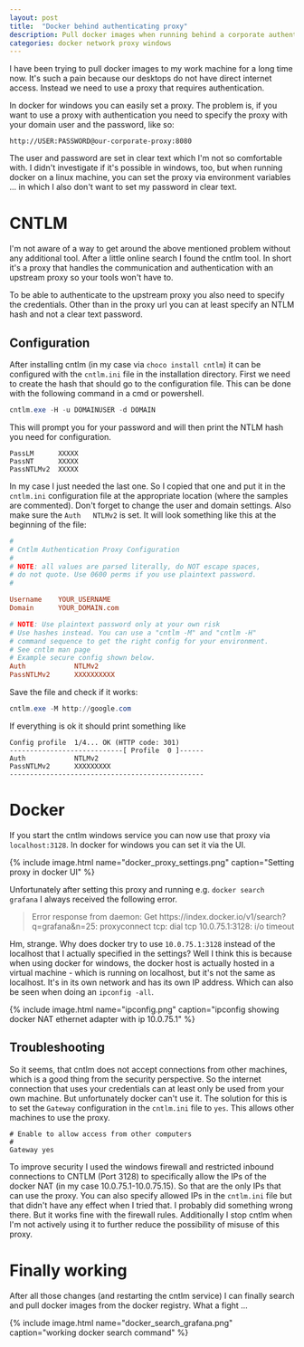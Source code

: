 ```yaml
---
layout: post
title:  "Docker behind authenticating proxy"
description: Pull docker images when running behind a corporate authenticating proxy with docker for windows.
categories: docker network proxy windows
---
```


I have been trying to pull docker images to my work machine for a long time now. It's such a pain because our desktops do not have direct internet access. Instead we need to use a proxy that requires authentication.

In docker for windows you can easily set a proxy. The problem is, if you want to use a proxy with authentication you need to specify the proxy with your domain user and the password, like so:
```
http://USER:PASSWORD@our-corporate-proxy:8080
```
The user and password are set in clear text which I'm not so comfortable with. I didn't investigate if it's possible in windows, too, but when running docker on a linux machine, you can set the proxy via environment variables ... in which I also don't want to set my password in clear text.

# CNTLM
I'm not aware of a way to get around the above mentioned problem without any additional tool. After a little online search I found the cntlm tool. In short it's a proxy that handles the communication and authentication with an upstream proxy so your tools won't have to.

To be able to authenticate to the upstream proxy you also need to specify the credentials. Other than in the proxy url you can at least specify an NTLM hash and not a clear text password.

## Configuration
After installing cntlm (in my case via `choco install cntlm`) it can be configured with the `cntlm.ini` file in the installation directory. First we need to create the hash that should go to the configuration file. This can be done with the following command in a cmd or powershell.
```powershell
cntlm.exe -H -u DOMAINUSER -d DOMAIN
```
This will prompt you for your password and will then print the NTLM hash you need for configuration.

```
PassLM      XXXXX
PassNT      XXXXX
PassNTLMv2  XXXXX
```
In my case I just needed the last one. So I copied that one and put it in the `cntlm.ini` configuration file at the appropriate location (where the samples are commented). Don't forget to change the user and domain settings. Also make sure the `Auth   NTLMv2` is set. It will look something like this at the beginning of the file:
```cntlm.ini
#
# Cntlm Authentication Proxy Configuration
#
# NOTE: all values are parsed literally, do NOT escape spaces,
# do not quote. Use 0600 perms if you use plaintext password.
#

Username	YOUR_USERNAME
Domain		YOUR_DOMAIN.com

# NOTE: Use plaintext password only at your own risk
# Use hashes instead. You can use a "cntlm -M" and "cntlm -H"
# command sequence to get the right config for your environment.
# See cntlm man page
# Example secure config shown below.
Auth            NTLMv2
PassNTLMv2      XXXXXXXXXX
```
Save the file and check if it works:

```powershell
cntlm.exe -M http://google.com
```
If everything is ok it should print something like
```
Config profile  1/4... OK (HTTP code: 301)
----------------------------[ Profile  0 ]------
Auth            NTLMv2
PassNTLMv2      XXXXXXXXX
------------------------------------------------
```
# Docker
If you start the cntlm windows service you can now use that proxy via `localhost:3128`. In docker for windows you can set it via the UI.

{% include image.html name="docker_proxy_settings.png" caption="Setting proxy in docker UI" %}

Unfortunately after setting this proxy and running e.g. `docker search grafana` I always received the following error.
<blockquote cite="docker error message">
Error response from daemon: Get https://index.docker.io/v1/search?q=grafana&n=25: proxyconnect tcp: dial tcp 10.0.75.1:3128: i/o timeout
</blockquote>

Hm, strange. Why does docker try to use `10.0.75.1:3128` instead of the localhost that I actually specified in the settings? Well I think this is because when using docker for windows, the docker host is actually hosted in a virtual machine - which is running on localhost, but it's not the same as localhost. It's in its own network and has its own IP address. Which can also be seen when doing an `ipconfig -all`.

{% include image.html name="ipconfig.png" caption="ipconfig showing docker NAT ethernet adapter with ip 10.0.75.1" %}

## Troubleshooting
So it seems, that cntlm does not accept connections from other machines, which is a good thing from the security perspective. So the internet connection that uses your credentials can at least only be used from your own machine. But unfortunately docker can't use it. The solution for this is to set the `Gateway` configuration in the `cntlm.ini` file to `yes`. This allows other machines to use the proxy.

```
# Enable to allow access from other computers
#
Gateway	yes
```

To improve security I used the windows firewall and restricted inbound connections to CNTLM (Port 3128) to specifically allow the IPs of the docker NAT (in my case 10.0.75.1-10.0.75.15). So that are the only IPs that can use the proxy. You can also specify allowed IPs in the `cntlm.ini` file but that didn't have any effect when I tried that. I probably did something wrong there. But it works fine with the firewall rules. Additionally I stop cntlm when I'm not actively using it to further reduce the possibility of misuse of this proxy.

# Finally working
After all those changes (and restarting the cntlm service) I can finally search and pull docker images from the docker registry. What a fight ...

{% include image.html name="docker_search_grafana.png" caption="working docker search command" %}
